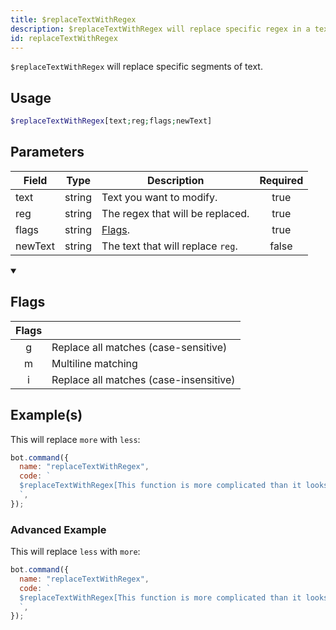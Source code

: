 ```yaml
---
title: $replaceTextWithRegex
description: $replaceTextWithRegex will replace specific regex in a text. This works similar as $replaceText.
id: replaceTextWithRegex
---
```


`$replaceTextWithRegex` will replace specific segments of text.

## Usage

```php
$replaceTextWithRegex[text;reg;flags;newText]
```

## Parameters

| Field   | Type   | Description                       | Required |
| ------- | ------ | --------------------------------- | :------: |
| text    | string | Text you want to modify.          |   true   |
| reg     | string | The regex that will be replaced.  |   true   |
| flags   | string | [Flags](#flags).                  |   true   |
| newText | string | The text that will replace `reg`. |  false   |

<details open>
  <summary><h2> Flags </h2></summary>

| Flags |                                        |
| :---: | -------------------------------------- |
|   g   | Replace all matches (case-sensitive)   |
|   m   | Multiline matching                     |
|   i   | Replace all matches (case-insensitive) |

</details>

## Example(s)

This will replace `more` with `less`:

```javascript
bot.command({
  name: "replaceTextWithRegex",
  code: `
  $replaceTextWithRegex[This function is more complicated than it looks.;more;g;less]
  `,
});
```

### Advanced Example

This will replace `less` with `more`:

```javascript
bot.command({
  name: "replaceTextWithRegex",
  code: `
  $replaceTextWithRegex[This function is more complicated than it looks.;lESs;i;more]
  `,
});
```
